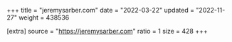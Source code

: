 +++
title = "jeremysarber.com"
date = "2022-03-22"
updated = "2022-11-27"
weight = 438536

[extra]
source = "https://jeremysarber.com"
ratio = 1
size = 428
+++
